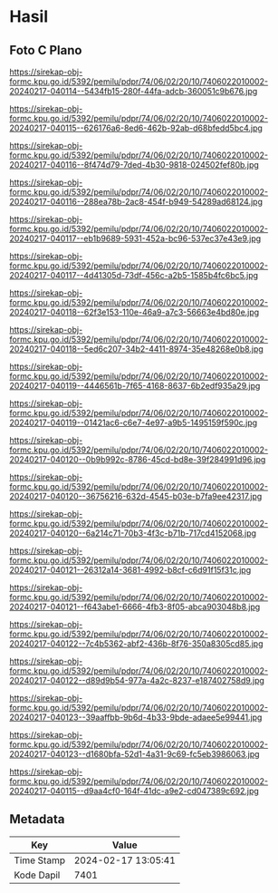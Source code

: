 # Hasil

## Foto C Plano

https://sirekap-obj-formc.kpu.go.id/5392/pemilu/pdpr/74/06/02/20/10/7406022010002-20240217-040114--5434fb15-280f-44fa-adcb-360051c9b676.jpg

https://sirekap-obj-formc.kpu.go.id/5392/pemilu/pdpr/74/06/02/20/10/7406022010002-20240217-040115--626176a6-8ed6-462b-92ab-d68bfedd5bc4.jpg

https://sirekap-obj-formc.kpu.go.id/5392/pemilu/pdpr/74/06/02/20/10/7406022010002-20240217-040116--8f474d79-7ded-4b30-9818-024502fef80b.jpg

https://sirekap-obj-formc.kpu.go.id/5392/pemilu/pdpr/74/06/02/20/10/7406022010002-20240217-040116--288ea78b-2ac8-454f-b949-54289ad68124.jpg

https://sirekap-obj-formc.kpu.go.id/5392/pemilu/pdpr/74/06/02/20/10/7406022010002-20240217-040117--eb1b9689-5931-452a-bc96-537ec37e43e9.jpg

https://sirekap-obj-formc.kpu.go.id/5392/pemilu/pdpr/74/06/02/20/10/7406022010002-20240217-040117--4d41305d-73df-456c-a2b5-1585b4fc6bc5.jpg

https://sirekap-obj-formc.kpu.go.id/5392/pemilu/pdpr/74/06/02/20/10/7406022010002-20240217-040118--62f3e153-110e-46a9-a7c3-56663e4bd80e.jpg

https://sirekap-obj-formc.kpu.go.id/5392/pemilu/pdpr/74/06/02/20/10/7406022010002-20240217-040118--5ed6c207-34b2-4411-8974-35e48268e0b8.jpg

https://sirekap-obj-formc.kpu.go.id/5392/pemilu/pdpr/74/06/02/20/10/7406022010002-20240217-040119--4446561b-7f65-4168-8637-6b2edf935a29.jpg

https://sirekap-obj-formc.kpu.go.id/5392/pemilu/pdpr/74/06/02/20/10/7406022010002-20240217-040119--01421ac6-c6e7-4e97-a9b5-1495159f590c.jpg

https://sirekap-obj-formc.kpu.go.id/5392/pemilu/pdpr/74/06/02/20/10/7406022010002-20240217-040120--0b9b992c-8786-45cd-bd8e-39f284991d96.jpg

https://sirekap-obj-formc.kpu.go.id/5392/pemilu/pdpr/74/06/02/20/10/7406022010002-20240217-040120--36756216-632d-4545-b03e-b7fa9ee42317.jpg

https://sirekap-obj-formc.kpu.go.id/5392/pemilu/pdpr/74/06/02/20/10/7406022010002-20240217-040120--6a214c71-70b3-4f3c-b71b-717cd4152068.jpg

https://sirekap-obj-formc.kpu.go.id/5392/pemilu/pdpr/74/06/02/20/10/7406022010002-20240217-040121--26312a14-3681-4992-b8cf-c6d91f15f31c.jpg

https://sirekap-obj-formc.kpu.go.id/5392/pemilu/pdpr/74/06/02/20/10/7406022010002-20240217-040121--f643abe1-6666-4fb3-8f05-abca903048b8.jpg

https://sirekap-obj-formc.kpu.go.id/5392/pemilu/pdpr/74/06/02/20/10/7406022010002-20240217-040122--7c4b5362-abf2-436b-8f76-350a8305cd85.jpg

https://sirekap-obj-formc.kpu.go.id/5392/pemilu/pdpr/74/06/02/20/10/7406022010002-20240217-040122--d89d9b54-977a-4a2c-8237-e187402758d9.jpg

https://sirekap-obj-formc.kpu.go.id/5392/pemilu/pdpr/74/06/02/20/10/7406022010002-20240217-040123--39aaffbb-9b6d-4b33-9bde-adaee5e99441.jpg

https://sirekap-obj-formc.kpu.go.id/5392/pemilu/pdpr/74/06/02/20/10/7406022010002-20240217-040123--d1680bfa-52d1-4a31-9c69-fc5eb3986063.jpg

https://sirekap-obj-formc.kpu.go.id/5392/pemilu/pdpr/74/06/02/20/10/7406022010002-20240217-040115--d9aa4cf0-164f-41dc-a9e2-cd047389c692.jpg


## Metadata

| Key        | Value               |
| ---------- | ------------------- |
| Time Stamp | 2024-02-17 13:05:41 |
| Kode Dapil | 7401                |



